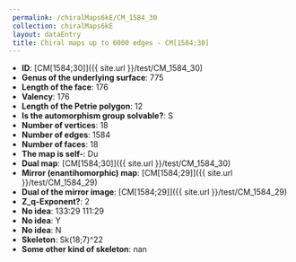 ```yaml
--- 
 permalink: /chiralMaps6kE/CM_1584_30 
 collection: chiralMaps6kE
 layout: dataEntry
 title: Chiral maps up to 6000 edges - CM[1584;30]
---
```


- **ID**: [CM[1584;30]]({{ site.url }}/test/CM_1584_30)
- **Genus of the underlying surface**: 775
- **Length of the face**: 176
- **Valency**: 176
- **Length of the Petrie polygon**: 12
- **Is the automorphism group solvable?**: S
- **Number of vertices**: 18
- **Number of edges**: 1584
- **Number of faces**: 18
- **The map is self-**: Du
- **Dual map**: [CM[1584;30]]({{ site.url }}/test/CM_1584_30)
- **Mirror (enantihomorphic) map**: [CM[1584;29]]({{ site.url }}/test/CM_1584_29)
- **Dual of the mirror image**: [CM[1584;29]]({{ site.url }}/test/CM_1584_29)
- **Z_q-Exponent?**: 2
- **No idea**:  133:29 111:29
- **No idea**: Y
- **No idea**: N
- **Skeleton**: Sk(18;7)^22
- **Some other kind of skeleton**: nan
